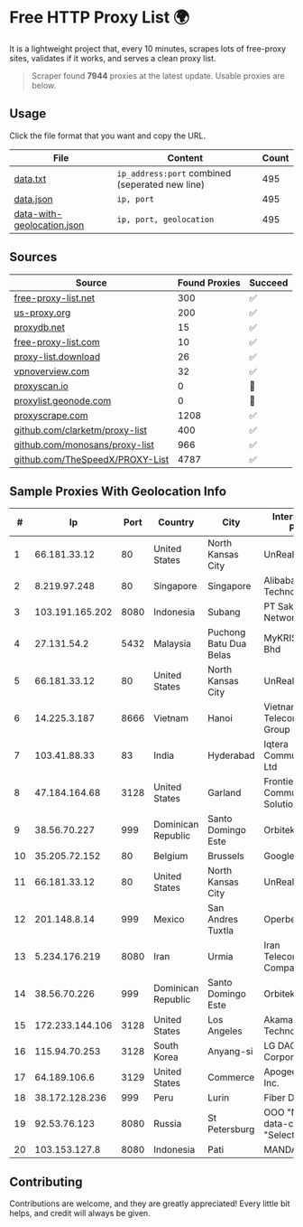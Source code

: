 
# Free HTTP Proxy List 🌍

It is a lightweight project that, every 10 minutes, scrapes lots of free-proxy sites, validates if it works, and serves a clean proxy list.


> Scraper found **7944** proxies at the latest update. Usable proxies are below.

## Usage

Click the file format that you want and copy the URL.


|File|Content|Count|
|----|-------|-----|
|[data.txt](https://raw.githubusercontent.com/themiralay/Proxy-List-World/master/data.txt)|`ip_address:port` combined (seperated new line)|495|
|[data.json](https://raw.githubusercontent.com/themiralay/Proxy-List-World/master/data.json)|`ip, port`|495|
|[data-with-geolocation.json](https://raw.githubusercontent.com/themiralay/Proxy-List-World/master/data-with-geolocation.json)|`ip, port, geolocation`|495|

## Sources

|Source|Found Proxies|Succeed|
|------|-------------|-------|
|[free-proxy-list.net](https://free-proxy-list.net)|300|✅|
|[us-proxy.org](https://www.us-proxy.org)|200|✅|
|[proxydb.net](http://proxydb.net)|15|✅|
|[free-proxy-list.com](https://free-proxy-list.com/?page=&port=&type%5B%5D=http&type%5B%5D=https&up_time=0&search=Search)|10|✅|
|[proxy-list.download](https://www.proxy-list.download/HTTP)|26|✅|
|[vpnoverview.com](https://vpnoverview.com/privacy/anonymous-browsing/free-proxy-servers)|32|✅|
|[proxyscan.io](https://www.proxyscan.io)|0|🚫|
|[proxylist.geonode.com](https://proxylist.geonode.com/api/proxy-list?limit=300&page=1&sort_by=lastChecked&sort_type=desc&protocols=http,https)|0|🚫|
|[proxyscrape.com](https://api.proxyscrape.com/v2/?request=displayproxies&protocol=http&timeout=10000&country=all&ssl=all&anonymity=all)|1208|✅|
|[github.com/clarketm/proxy-list](https://raw.githubusercontent.com/clarketm/proxy-list/master/proxy-list-raw.txt)|400|✅|
|[github.com/monosans/proxy-list](https://raw.githubusercontent.com/monosans/proxy-list/main/proxies/http.txt)|966|✅|
|[github.com/TheSpeedX/PROXY-List](https://raw.githubusercontent.com/TheSpeedX/PROXY-List/master/http.txt)|4787|✅|


## Sample Proxies With Geolocation Info

|#|Ip|Port|Country|City|Internet Service Provider|
|-|--|----|-------|----|-------------------------|
|1|66.181.33.12|80|United States|North Kansas City|UnReal Servers, LLC|
|2|8.219.97.248|80|Singapore|Singapore|Alibaba (US) Technology Co., Ltd.|
|3|103.191.165.202|8080|Indonesia|Subang|PT Sakti Wijaya Network|
|4|27.131.54.2|5432|Malaysia|Puchong Batu Dua Belas|MyKRIS ASIA Sdn Bhd|
|5|66.181.33.12|80|United States|North Kansas City|UnReal Servers, LLC|
|6|14.225.3.187|8666|Vietnam|Hanoi|Vietnam Posts and Telecommunications Group|
|7|103.41.88.33|83|India|Hyderabad|Iqtera Communication Pvt Ltd|
|8|47.184.164.68|3128|United States|Garland|Frontier Communications Solutions|
|9|38.56.70.227|999|Dominican Republic|Santo Domingo Este|Orbitek SRL|
|10|35.205.72.152|80|Belgium|Brussels|Google LLC|
|11|66.181.33.12|80|United States|North Kansas City|UnReal Servers, LLC|
|12|201.148.8.14|999|Mexico|San Andres Tuxtla|Operbes|
|13|5.234.176.219|8080|Iran|Urmia|Iran Telecommunication Company PJS|
|14|38.56.70.226|999|Dominican Republic|Santo Domingo Este|Orbitek SRL|
|15|172.233.144.106|3128|United States|Los Angeles|Akamai Technologies, Inc.|
|16|115.94.70.253|3128|South Korea|Anyang-si|LG DACOM Corporation|
|17|64.189.106.6|3129|United States|Commerce|Apogee Telecom Inc.|
|18|38.172.128.236|999|Peru|Lurin|Fiber Digital S.R.L|
|19|92.53.76.123|8080|Russia|St Petersburg|OOO "Network of data-centers "Selectel"|
|20|103.153.127.8|8080|Indonesia|Pati|MANDALANET|



## Contributing

Contributions are welcome, and they are greatly appreciated! Every
little bit helps, and credit will always be given.

